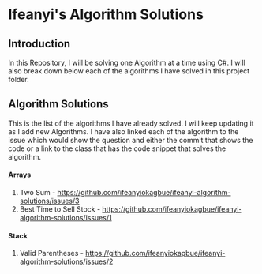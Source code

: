 # Ifeanyi's Algorithm Solutions

## Introduction
In this Repository, I will be solving one Algorithm at a time using C#. I will also break down below each of the algorithms I have solved in this project folder.

## Algorithm Solutions
This is the list of the algorithms I have already solved. I will keep updating it as I add new Algorithms. I have also linked each of the algorithm to the issue which 
would show the question and either the commit that shows the code or a link to the class that has the code snippet that solves the algorithm.

#### Arrays
1. Two Sum - https://github.com/ifeanyiokagbue/ifeanyi-algorithm-solutions/issues/3
2. Best Time to Sell Stock - https://github.com/ifeanyiokagbue/ifeanyi-algorithm-solutions/issues/1

#### Stack
1. Valid Parentheses - https://github.com/ifeanyiokagbue/ifeanyi-algorithm-solutions/issues/2
